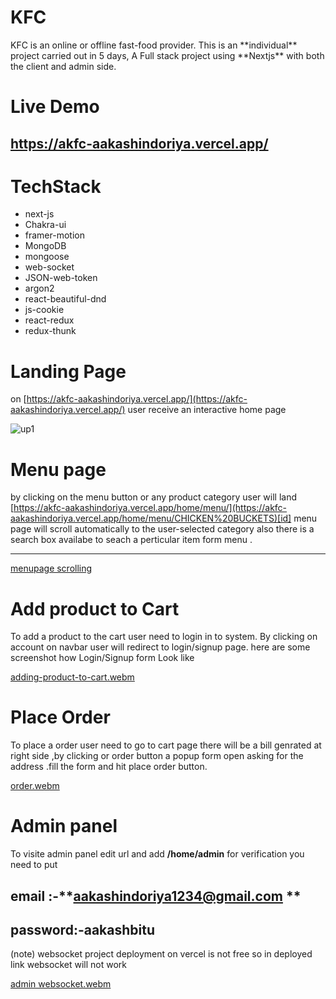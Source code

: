 # KFC
<aside>
 KFC is an online or offline fast-food provider. This is an **individual** project carried out in 5 days, A Full stack project using **Nextjs** with both the client and admin side.
</aside>

# Live Demo
## https://akfc-aakashindoriya.vercel.app/

# TechStack
- next-js
- Chakra-ui
- framer-motion
- MongoDB
- mongoose
- web-socket
- JSON-web-token
- argon2
- react-beautiful-dnd
- js-cookie
- react-redux
- redux-thunk

# Landing Page


on [https://akfc-aakashindoriya.vercel.app/](https://akfc-aakashindoriya.vercel.app/) user receive an interactive home page

![up1](https://user-images.githubusercontent.com/37771235/218017016-1a1daa92-9964-4e6a-841a-1c507b180922.png)

# Menu page

by clicking on the menu button  or any product category user will land  [https://akfc-aakashindoriya.vercel.app/home/menu/](https://akfc-aakashindoriya.vercel.app/home/menu/CHICKEN%20BUCKETS)[id]
menu page will scroll automatically to the user-selected category also there is a search box availabe to seach a perticular item form menu .

------
[menupage scrolling](https://user-images.githubusercontent.com/37771235/218021267-780b602e-24b3-47ec-abc3-148f3478c853.webm)


# Add product to Cart

To add a product to the cart user need to login in to system. By clicking on account on navbar user will redirect to login/signup page.
here are some screenshot how Login/Signup form Look like


[adding-product-to-cart.webm](https://user-images.githubusercontent.com/37771235/218047156-1f89fb8b-eb7a-4655-8381-60a6655c05e6.webm)

# Place Order 

To place a order user need to go to cart page there will be a bill genrated at right side ,by clicking or order button a popup form open asking for the address .fill the form and hit place order button.


[order.webm](https://user-images.githubusercontent.com/37771235/218052907-86edd7dc-38d6-4820-a85e-9f76cf928802.webm)


# Admin panel
To visite admin panel edit url and add **/home/admin**  for verification you need to put 
## email :-**aakashindoriya1234@gmail.com **
## password:-**aakashbitu**
(note) websocket project deployment on vercel is not free so in deployed link websocket will not work

[admin websocket.webm](https://user-images.githubusercontent.com/37771235/218059355-58ee6f2c-79d5-455d-9518-64f474d0ab71.webm)














